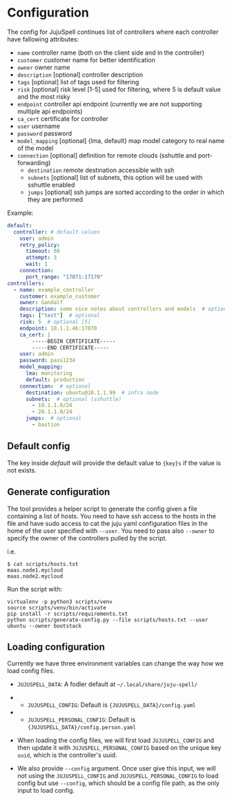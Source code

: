 # Configuration

The config for JujuSpell continues list of controllers where each controller have fallowing attributes:

* `name` controller name (both on the client side and in the controller)
* `customer` customer name for better identification
* `owner` owner name
* `description` [optional] controller description
* `tags` [optional] list of tags used for filtering
* `risk` [optional] risk level [1-5] used for filtering, where 5 is default value and the most risky
* `endpoint` controller api endpoint (currently we are not supporting multiple api endpoints)
* `ca_cert` certificate for controller
* `user` username
* `password` password
* `model_mapping` [optional] {lma, default} map model category to real name of the model
* `connection` [optional] definition for remote clouds (sshuttle and port-forwarding)
  * `destination` remote destination accessible with ssh
  * `subnets` [optional] list of subnets, this option will be used with sshuttle enabled
  * `jumps` [optional] ssh jumps are sorted according to the order in which they are performed


Example:
```yaml
default:
  controller: # default values
    user: admin
    retry_policy:
      timeout: 60
      attempt: 3
      wait: 1
    connection:
      port_range: "17071:17170"
controllers:
  - name: example_controller
    customer: example_customer
    owner: Gandalf
    description: some nice notes about controllers and models  # optional
    tags: ["test"]  # optional
    risk: 5  # optional [5]
    endpoint: 10.1.1.46:17070
    ca_cert: |
        -----BEGIN CERTIFICATE-----
        -----END CERTIFICATE-----
    user: admin
    password: pass1234
    model_mapping:
      lma: monitoring
      default: production
    connection:  # optional
      destination: ubuntu@10.1.1.99  # infra node
      subnets:  # optional (sshuttle)
        - 10.1.1.0/24
        - 20.1.1.0/24
      jumps:  # optional
        - bastion
```

## Default config

The key inside *default* will provide the default value to `{key}s` if the value is not exists.

## Generate configuration

The tool provides a helper script to generate the config given a file containing a list of hosts.
You need to have ssh access to the hosts in the file and have sudo access to cat the juju yaml configuration files
in the home of the user specified with `--user`. You need to pass also `--owner` to specify the owner of the controllers
pulled by the script.

i.e.
```commandline
$ cat scripts/hosts.txt
maas.node1.mycloud
maas.node2.mycloud
```

Run the script with:
```commandline
virtualenv -p python3 scripts/venv
source scripts/venv/bin/activate
pip install -r scripts/requirements.txt
python scripts/generate-config.py --file scripts/hosts.txt --user ubuntu --owner bootstack
```

## Loading configuration

Currently we have three environment variables can change the way how we load config files.

* `JUJUSPELL_DATA`: A fodler default at `~/.local/share/juju-spell/`
* * `JUJUSPELL_CONFIG`: Default is `{JUJUSPELL_DATA}/config.yaml`
* * `JUJUSPELL_PERSONAL_CONFIG`: Default is `{JUJUSPELL_DATA}/config.person.yaml`

* When loading the config files, we will first load `JUJUSPELL_CONFIG` and then update it with `JUJUSPELL_PERSONAL_CONFIG` based on the unique key `uuid`, which is the controller's uuid.
* We also provide `--config` argument. Once user give this input, we will not using the `JUJUSPELL_CONFIG` and `JUJUSPELL_PERSONAL_CONFIG` to load config but use `--config`, which should be a config file path, as the only input to load config.
